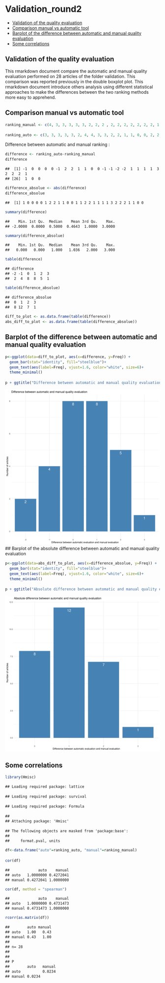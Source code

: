 Validation\_round2
================

-   [Validation of the quality
    evaluation](#validation-of-the-quality-evaluation)
-   [Comparison manual vs automatic
    tool](#comparison-manual-vs-automatic-tool)
-   [Barplot of the difference between automatic and manual quality
    evaluation](#barplot-of-the-difference-between-automatic-and-manual-quality-evaluation)
-   [Some correlations](#some-correlations)

## Validation of the quality evaluation

This rmarkdown document compare the automatic and manual quality
evaluation performed on 28 articles of the folder validation. This
comparison was reported previously in the double boxplot plot. This
rmarkdown document introduce others analysis using different statistical
approaches to make the differences between the two ranking methods more
easy to apprehend.

## Comparison manual vs automatic tool

``` r
ranking_manual <- c(4, 3, 3, 3, 3, 3, 2, 2, 2 , 2, 2, 2, 2, 2, 2, 2, 1, 1, 1, 1, 0, 0, 0, 0, 0, 0, 0, 0)

ranking_auto <- c(3, 3, 3, 3, 3, 2, 4, 4, 3, 3, 2, 2, 1, 1, 0, 0, 2, 2, 2, 2, 3, 2, 2, 2, 1, 1, 0, 0)
```

Difference between automatic and manual ranking :

``` r
difference <- ranking_auto-ranking_manual
difference
```

    ##  [1] -1  0  0  0  0 -1  2  2  1  1  0  0 -1 -1 -2 -2  1  1  1  1  3  2  2  2  1
    ## [26]  1  0  0

``` r
difference_absolue <- abs(difference)
difference_absolue
```

    ##  [1] 1 0 0 0 0 1 2 2 1 1 0 0 1 1 2 2 1 1 1 1 3 2 2 2 1 1 0 0

``` r
summary(difference)
```

    ##    Min. 1st Qu.  Median    Mean 3rd Qu.    Max. 
    ## -2.0000  0.0000  0.5000  0.4643  1.0000  3.0000

``` r
summary(difference_absolue)
```

    ##    Min. 1st Qu.  Median    Mean 3rd Qu.    Max. 
    ##   0.000   0.000   1.000   1.036   2.000   3.000

``` r
table(difference)
```

    ## difference
    ## -2 -1  0  1  2  3 
    ##  2  4  8  8  5  1

``` r
table(difference_absolue)
```

    ## difference_absolue
    ##  0  1  2  3 
    ##  8 12  7  1

``` r
diff_to_plot <- as.data.frame(table(difference))
abs_diff_to_plot <- as.data.frame(table(difference_absolue))
```

## Barplot of the difference between automatic and manual quality evaluation

``` r
p<-ggplot(data=diff_to_plot, aes(x=difference, y=Freq)) +
  geom_bar(stat="identity", fill="steelblue")+
  geom_text(aes(label=Freq), vjust=1.6, color="white", size=6)+
  theme_minimal()

p + ggtitle("Difference between automatic and manual quality evaluation") + xlab("Difference between automatic evaluation and manual evaluation") + ylab("Number of articles")
```

![](Validation_other_metric_files/figure-gfm/barplot1-1.jpeg)<!-- -->
\#\# Barplot of the absolute difference between automatic and manual
quality evaluation

``` r
p<-ggplot(data=abs_diff_to_plot, aes(x=difference_absolue, y=Freq)) +
  geom_bar(stat="identity", fill="steelblue")+
  geom_text(aes(label=Freq), vjust=1.6, color="white", size=6)+
  theme_minimal()

p + ggtitle("Absolute difference between automatic and manual quality evaluation") + xlab("Difference between automatic evaluation and manual evaluation") + ylab("Number of articles")
```

![](Validation_other_metric_files/figure-gfm/barplot2-1.jpeg)<!-- -->

## Some correlations

``` r
library(Hmisc)
```

    ## Loading required package: lattice

    ## Loading required package: survival

    ## Loading required package: Formula

    ## 
    ## Attaching package: 'Hmisc'

    ## The following objects are masked from 'package:base':
    ## 
    ##     format.pval, units

``` r
df<-data.frame("auto"=ranking_auto, "manual"=ranking_manual)

cor(df)
```

    ##             auto    manual
    ## auto   1.0000000 0.4272041
    ## manual 0.4272041 1.0000000

``` r
cor(df, method = "spearman")
```

    ##             auto    manual
    ## auto   1.0000000 0.4731473
    ## manual 0.4731473 1.0000000

``` r
rcorr(as.matrix(df))
```

    ##        auto manual
    ## auto   1.00   0.43
    ## manual 0.43   1.00
    ## 
    ## n= 28 
    ## 
    ## 
    ## P
    ##        auto   manual
    ## auto          0.0234
    ## manual 0.0234

